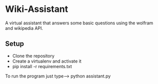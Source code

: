 # Wiki-Assistant
A virtual assistant that answers some basic questions using the wolfram and wikipedia API.

## Setup
- Clone the repository
- Create a virtualenv and activate it
- pip install -r requirements.txt

To run the program just type--> python assistant.py
